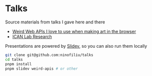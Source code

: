 # Talks

Source materials from talks I gave here and there

- [Weird Web APIs I love to use when making art in the browser](./weird-apis.pdf)
- [ICAN Lab Research](./ican-lab-research.pdf)

Presentations are powered by [Slidev](https://sli.dev/), so you can also run them locally

```sh
git clone git@github.com:ninofiliu/talks
cd talks
pnpm install
pnpm slidev weird-apis # or other
```
